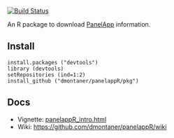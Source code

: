 


[![Build Status](https://travis-ci.org/dmontaner/panelappR.svg?branch=master)](https://travis-ci.org/dmontaner/panelappR)

An R package to download [PanelApp](https://panelapp.extge.co.uk/) information.


Install
--------------------------------------------------------------------------------

    install.packages ("devtools")
    library (devtools)
    setRepositories (ind=1:2)
    install_github ("dmontaner/panelappR/pkg")


Docs
--------------------------------------------------------------------------------

- Vignette: [panelappR_intro.html](http://www.dmontaner.com/panelappR/pkg/inst/doc/panelappR_intro.html)
-  Wiki: https://github.com/dmontaner/panelappR/wiki
